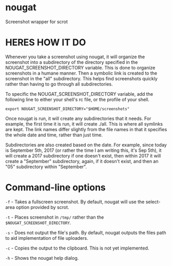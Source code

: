 # nougat
Screenshot wrapper for scrot

# HERES HOW IT DO
Whenever you take a screenshot using nougat, it will organize the screenshot into a subdirectory of the directory specified in the NOUGAT_SCREENSHOT_DIRECTORY variable. This is done to organize screenshots in a humane manner. Then a symbolic link is created to the screenshot in the "all" subdirectory. This helps find screenshots quickly rather than having to go through all subdirectories.

To specific the NOUGAT_SCREENSHOT_DIRECTORY variable, add the following line to either your shell's rc file, or the profile of your shell.

```
export NOUGAT_SCREENSHOT_DIRECTORY="$HOME/screenshots"
```

Once nougat is run, it will create any subdirectories that it needs. For example, the first time it is run, it will create ./all. This is where all symlinks are kept. The link names differ slightly from the file names in that it specifies the whole date and time, rather than just time.

Subdirectories are also created based on the date. For example, since today is September 5th, 2017 (or rather the time I am writing this, it's Sep 5th), it will create a 2017 subdirectory if one doesn't exist, then within 2017 it will create a "September" subdirectory, again, if it doesn't exist, and then an "05" subdirectory within "September".

# Command-line options

`-f` - Takes a fullscreen screenshot. By default, nougat will use the select-area option provided by scrot.

`-t` - Places screenshot in `/tmp/` rather than the `$NOUGAT_SCREENSHOT_DIRECTORY`.

`-s` - Does not output the file's path. By default, nougat outputs the files path to aid implementation of file uploaders.

`-c` - Copies the output to the clipboard. This is not yet implemented.

`-h` - Shows the nougat help dialog.

